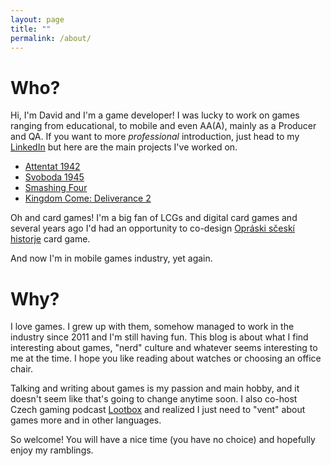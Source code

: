 ```yaml
---
layout: page
title: ""
permalink: /about/
---
```

# Who?
Hi, I'm David and I'm a game developer! I was lucky to work on games ranging from educational, to mobile and even AA(A), mainly as a Producer and QA. If you want to more *professional* introduction, just head to my [LinkedIn](https://www.linkedin.com/in/david-v%C3%A1vra-b6b811a5/) but here are the main projects I've worked on.

- [Attentat 1942](https://attentat1942.com/)
- [Svoboda 1945](https://svoboda1945.com/cs/)
- [Smashing Four](https://smashingfour.com/)
- [Kingdom Come: Deliverance 2](https://store.steampowered.com/app/1771300/Kingdom_Come_Deliverance_II/)

Oh and card games! I'm a big fan of LCGs and digital card games and several years ago I'd had an opportunity to co-design [Opráski sčeskí historje](https://www.opraski.cz/o-kartach) card game. 

And now I'm in mobile games industry, yet again.

# Why? 

I love games. I grew up with them, somehow managed to work in the industry since 2011 and I'm still having fun. This blog is about what I find interesting about games, "nerd" culture and whatever seems interesting to me at the time. I hope you like reading about watches or choosing an office chair. 

Talking and writing about games is my passion and main hobby, and it doesn't seem like that's going to change anytime soon. I also co-host Czech gaming podcast [Lootbox](https://podcasters.spotify.com/pod/show/lootbox) and realized I just need to "vent" about games more and in other languages.

So welcome! You will have a nice time (you have no choice) and hopefully enjoy my ramblings.